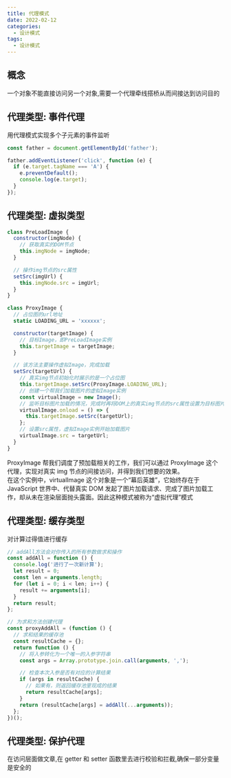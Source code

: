 ```yaml
---
title: 代理模式
date: 2022-02-12
categories: 
  - 设计模式
tags: 
  - 设计模式
---
```


## 概念

一个对象不能直接访问另一个对象,需要一个代理牵线搭桥从而间接达到访问目的

## 代理类型: 事件代理

用代理模式实现多个子元素的事件监听

```js
const father = document.getElementById('father');

father.addEventListener('click', function (e) {
  if (e.target.tagName === 'A') {
    e.preventDefault();
    console.log(e.target);
  }
});
```

## 代理类型: 虚拟类型

```js
class PreLoadImage {
  constructor(imgNode) {
    // 获取真实的DOM节点
    this.imgNode = imgNode;
  }

  // 操作img节点的src属性
  setSrc(imgUrl) {
    this.imgNode.src = imgUrl;
  }
}

class ProxyImage {
  // 占位图的url地址
  static LOADING_URL = 'xxxxxx';

  constructor(targetImage) {
    // 目标Image，即PreLoadImage实例
    this.targetImage = targetImage;
  }

  // 该方法主要操作虚拟Image，完成加载
  setSrc(targetUrl) {
    // 真实img节点初始化时展示的是一个占位图
    this.targetImage.setSrc(ProxyImage.LOADING_URL);
    // 创建一个帮我们加载图片的虚拟Image实例
    const virtualImage = new Image();
    // 监听目标图片加载的情况，完成时再将DOM上的真实img节点的src属性设置为目标图片的url
    virtualImage.onload = () => {
      this.targetImage.setSrc(targetUrl);
    };
    // 设置src属性，虚拟Image实例开始加载图片
    virtualImage.src = targetUrl;
  }
}
```

ProxyImage 帮我们调度了预加载相关的工作，我们可以通过 ProxyImage 这个代理，实现对真实 img 节点的间接访问，并得到我们想要的效果。\
在这个实例中，virtualImage 这个对象是一个“幕后英雄”，它始终存在于 JavaScript 世界中、代替真实 DOM 发起了图片加载请求、完成了图片加载工作，却从未在渲染层面抛头露面。因此这种模式被称为“虚拟代理”模式

## 代理类型: 缓存类型

对计算过得值进行缓存

```js
// addAll方法会对你传入的所有参数做求和操作
const addAll = function () {
  console.log('进行了一次新计算');
  let result = 0;
  const len = arguments.length;
  for (let i = 0; i < len; i++) {
    result += arguments[i];
  }
  return result;
};

// 为求和方法创建代理
const proxyAddAll = (function () {
  // 求和结果的缓存池
  const resultCache = {};
  return function () {
    // 将入参转化为一个唯一的入参字符串
    const args = Array.prototype.join.call(arguments, ',');

    // 检查本次入参是否有对应的计算结果
    if (args in resultCache) {
      // 如果有，则返回缓存池里现成的结果
      return resultCache[args];
    }
    return (resultCache[args] = addAll(...arguments));
  };
})();
```

## 代理类型: 保护代理

在访问层面做文章,在 getter 和 setter 函数里去进行校验和拦截,确保一部分变量是安全的
